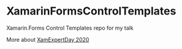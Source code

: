 # XamarinFormsControlTemplates
Xamarin.Forms Control Templates repo for my talk

More about [XamExpertDay 2020](https://expertday.forxamarin.com/)
